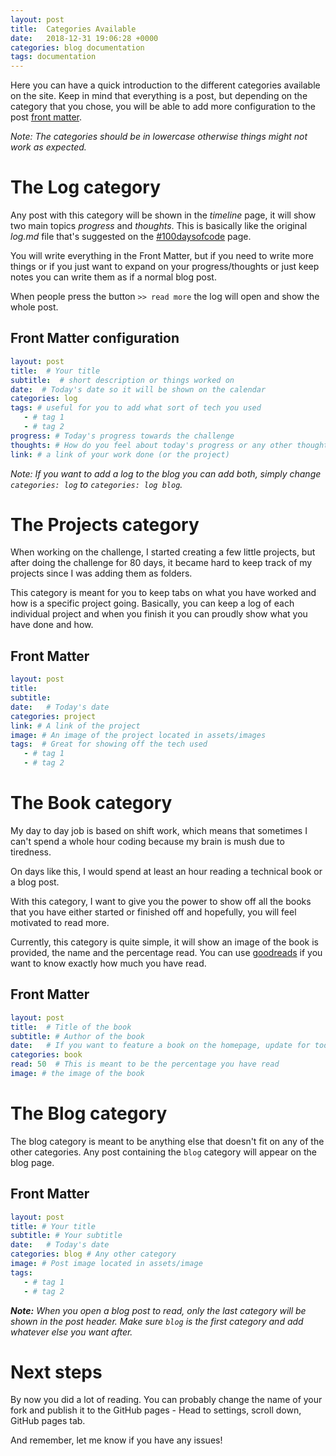 ```yaml
---
layout: post
title:  Categories Available
date:   2018-12-31 19:06:28 +0000
categories: blog documentation
tags: documentation
---
```


Here you can have a quick introduction to the different categories available on the site. Keep in mind that everything is a post, but depending on the category that you chose, you will be able to add more configuration to the post [front matter](https://jekyllrb.com/docs/front-matter/). 

_*Note:* The categories should be in lowercase otherwise things might not work as expected._

# The Log category

Any post with this category will be shown in the *timeline* page, it will show two main topics *progress* and *thoughts*. This is basically like the original _log.md_ file that's suggested on the [#100daysofcode](http://100daysofcode.com) page.

You will write everything in the Front Matter, but if you need to write more things or if you just want to expand on your progress/thoughts or just keep notes you can write them as if a normal blog post.

When people press the button `>> read more` the log will open and show the whole post.

 ## Front Matter configuration

```yaml
layout: post
title:  # Your title
subtitle:  # short description or things worked on
date:  # Today's date so it will be shown on the calendar
categories: log
tags: # useful for you to add what sort of tech you used
   - # tag 1
   - # tag 2
progress: # Today's progress towards the challenge
thoughts: # How do you feel about today's progress or any other thoughts
link: # a link of your work done (or the project)
```

_*Note:* If you want to add a log to the blog you can add both, simply change `categories: log` to `categories: log blog`._

# The Projects category

When working on the challenge, I started creating a few little projects, but after doing the challenge for 80 days, it became hard to keep track of my projects since I was adding them as folders.

This category is meant for you to keep tabs on what you have worked and how is a specific project going. Basically, you can keep a log of each individual project and when you finish it you can proudly show what you have done and how.

## Front Matter

```yaml
layout: post
title:  
subtitle: 
date:   # Today's date
categories: project
link: # A link of the project
image: # An image of the project located in assets/images
tags:  # Great for showing off the tech used
   - # tag 1
   - # tag 2
```

# The Book category

My day to day job is based on shift work, which means that sometimes I can't spend a whole hour coding because my brain is mush due to tiredness.

On days like this, I would spend at least an hour reading a technical book or a blog post.

With this category, I want to give you the power to show off all the books that you have either started or finished off and hopefully, you will feel motivated to read more.

Currently, this category is quite simple, it will show an image of the book is provided, the name and the percentage read. You can use [goodreads](https://www.goodreads.com) if you want to know exactly how much you have read.

## Front Matter

```yaml
layout: post
title:  # Title of the book
subtitle: # Author of the book
date:   # If you want to feature a book on the homepage, update for today's date
categories: book
read: 50  # This is meant to be the percentage you have read
image: # the image of the book
```

# The Blog category

The blog category is meant to be anything else that doesn't fit on any of the other categories. Any post containing the `blog` category will appear on the blog page.

## Front Matter

```yaml
layout: post
title: # Your title
subtitle: # Your subtitle
date:   # Today's date
categories: blog # Any other category
image: # Post image located in assets/image
tags:
   - # tag 1
   - # tag 2
```

_**Note:** When you open a blog post to read, only the last category will be shown in the post header. Make sure `blog` is the first category and add whatever else you want after._

# Next steps

By now you did a lot of reading. You can probably change the name of your fork and publish it to the GitHub pages - Head to settings, scroll down, GitHub pages tab.

And remember, let me know if you have any issues!